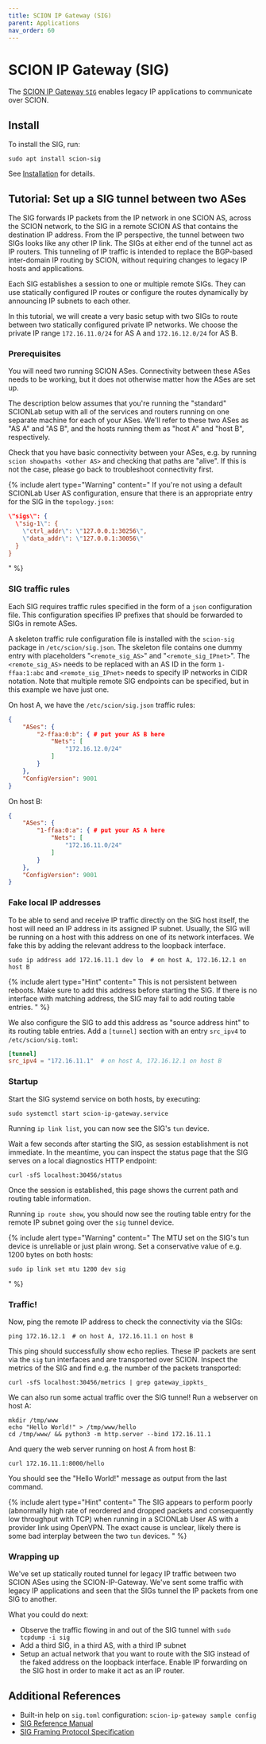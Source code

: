 ```yaml
---
title: SCION IP Gateway (SIG)
parent: Applications
nav_order: 60
---
```


# SCION IP Gateway (SIG)

The [SCION IP Gateway `SIG`](https://github.com/netsec-ethz/scion/tree/scionlab/go/posix-gateway) enables legacy IP applications to communicate over SCION.

## Install

To install the SIG, run:
```shell
sudo apt install scion-sig
```
See [Installation](../install/pkg.html#applications) for details.


## Tutorial: Set up a SIG tunnel between two ASes
The SIG forwards IP packets from the IP network in one SCION AS, across the SCION network, to the SIG in a remote SCION AS that contains the destination IP address.
From the IP perspective, the tunnel between two SIGs looks like any other IP link. The SIGs at either end of the tunnel act as IP routers.
This tunneling of IP traffic is intended to replace the BGP-based inter-domain IP routing by SCION, without requiring changes to legacy IP hosts and applications.

Each SIG establishes a session to one or multiple remote SIGs.
They can use statically configured IP routes or configure the routes dynamically by announcing IP subnets to each other.

In this tutorial, we will create a very basic setup with two SIGs to route between two statically configured private IP networks.
We choose the private IP range `172.16.11.0/24` for AS A and `172.16.12.0/24` for AS B.


### Prerequisites
You will need two running SCION ASes.
Connectivity between these ASes needs to be working, but it does not otherwise matter how the ASes are set up.

The description below assumes that you're running the "standard" SCIONLab setup with all of the services and routers running on one separate machine for each of your ASes.
We'll refer to these two ASes as "AS A" and "AS B", and the hosts running them as "host A" and "host B", respectively.

Check that you have basic connectivity between your ASes, e.g. by running `scion showpaths <other AS>` and checking that paths are "alive".
If this is not the case, please go back to troubleshoot connectivity first.


{% include alert type="Warning" content="
If you're not using a default SCIONLab User AS configuration, ensure that there is an appropriate entry for the SIG in the `topology.json`:
```json
\"sigs\": {
  \"sig-1\": {
    \"ctrl_addr\": \"127.0.0.1:30256\",
    \"data_addr\": \"127.0.0.1:30056\"
  }
}
```
" %}


### SIG traffic rules

Each SIG requires traffic rules specified in the form of a `json` configuration file.
This configuration specifies IP prefixes that should be forwarded to SIGs in remote ASes.

A skeleton traffic rule configuration file is installed with the `scion-sig` package in `/etc/scion/sig.json`.
The skeleton file contains one dummy entry with placeholders "`<remote_sig_AS>`" and "`<remote_sig_IPnet>`".
The `<remote_sig_AS>` needs to be replaced with an AS ID in the form `1-ffaa:1:abc` and `<remote_sig_IPnet>` needs to specify IP networks in CIDR notation.
Note that multiple remote SIG endpoints can be specified, but in this example we have just one.

On host A, we have the `/etc/scion/sig.json` traffic rules:
```json
{
    "ASes": {
        "2-ffaa:0:b": { # put your AS B here
            "Nets": [
                "172.16.12.0/24"
            ]
        }
    },
    "ConfigVersion": 9001
}
```

On host B:
```json
{
    "ASes": {
        "1-ffaa:0:a": { # put your AS A here
            "Nets": [
                "172.16.11.0/24"
            ]
        }
    },
    "ConfigVersion": 9001
}
```


### Fake local IP addresses
To be able to send and receive IP traffic directly on the SIG host itself, the host will need an IP address in its assigned IP subnet.
Usually, the SIG will be running on a host with this address on one of its network interfaces.
We fake this by adding the relevant address to the loopback interface.
```shell
sudo ip address add 172.16.11.1 dev lo  # on host A, 172.16.12.1 on host B
```

{% include alert type="Hint" content="
This is not persistent between reboots. Make sure to add this address before starting the SIG. If there is no interface with matching address, the SIG may fail to add routing table entries.
" %}


We also configure the SIG to add this address as "source address hint" to its routing table entries.
Add a `[tunnel]` section with an entry `src_ipv4` to `/etc/scion/sig.toml`:
```toml
[tunnel]
src_ipv4 = "172.16.11.1"  # on host A, 172.16.12.1 on host B
```


### Startup

Start the SIG systemd service on both hosts, by executing:
```shell
sudo systemctl start scion-ip-gateway.service
```

Running `ip link list`, you can now see the SIG's `tun` device.

Wait a few seconds after starting the SIG, as session establishment is not immediate.
In the meantime, you can inspect the status page that the SIG serves on a local diagnostics HTTP endpoint:
```shell
curl -sfS localhost:30456/status
```
Once the session is established, this page shows the current path and routing table information.

Running `ip route show`, you should now see the routing table entry for the remote IP subnet going over the `sig` tunnel device.

{% include alert type="Warning" content="
The MTU set on the SIG's tun device is unreliable or just plain wrong. Set a conservative value of e.g. 1200 bytes on both hosts:
```shell
sudo ip link set mtu 1200 dev sig
```
" %}


### Traffic!

Now, ping the remote IP address to check the connectivity via the SIGs:

```shell
ping 172.16.12.1  # on host A, 172.16.11.1 on host B
```
This ping should successfully show echo replies. These IP packets are sent via the `sig` tun interfaces and are transported over SCION.
Inspect the metrics of the SIG and find e.g. the number of the packets transported:
```shell
curl -sfS localhost:30456/metrics | grep gateway_ippkts_
```

We can also run some actual traffic over the SIG tunnel! Run a webserver on host A:
```shell
mkdir /tmp/www
echo "Hello World!" > /tmp/www/hello
cd /tmp/www/ && python3 -m http.server --bind 172.16.11.1
```

And query the web server running on host A from host B:
```shell
curl 172.16.11.1:8000/hello
```

You should see the "Hello World!" message as output from the last command.


{% include alert type="Hint" content="
The SIG appears to perform poorly (abnormally high rate of reordered and
dropped packets and consequently low throughput with TCP) when running in a
SCIONLab User AS with a provider link using OpenVPN. The exact cause is unclear,
likely there is some bad interplay between the two `tun` devices.
" %}


### Wrapping up

We've set up statically routed tunnel for legacy IP traffic between two SCION ASes using the SCION-IP-Gateway.
We've sent some traffic with legacy IP applications and seen that the SIGs tunnel the IP packets from one SIG to another.

What you could do next:
* Observe the traffic flowing in and out of the SIG tunnel with `sudo tcpdump -i sig`
* Add a third SIG, in a third AS, with a third IP subnet
* Setup an actual network that you want to route with the SIG instead of the faked address on the loopback interface.
  Enable IP forwarding on the SIG host in order to make it act as an IP router.


## Additional References

* Built-in help on `sig.toml` configuration: `scion-ip-gateway sample config`
* [SIG Reference Manual](https://scion.docs.anapaya.net/en/latest/manuals/gateway.html)
* [SIG Framing Protocol Specification](https://scion.docs.anapaya.net/en/latest/protocols/sig.html)

